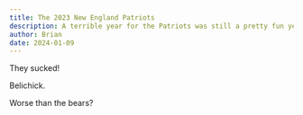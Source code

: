 ```yaml
---
title: The 2023 New England Patriots
description: A terrible year for the Patriots was still a pretty fun year for a fan.
author: Brian
date: 2024-01-09
---
```


They sucked!

Belichick.

Worse than the bears?
